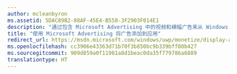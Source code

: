 ```yaml
---
author: mcleanbyron
ms.assetid: 5DAC89B2-08AF-45E4-B558-3F2903F014E1
description: "通过包含 Microsoft Advertising 中的视频和横幅广告来从 Windows 应用中赚更多钱。 在适用于 PC、平板电脑和手机的 Windows 应用中显示广告。 你可以通过使用 Windows 开发人员中心仪表板来实时监视广告性能。"
title: "使用 Microsoft Advertising 将广告添加到应用"
redirect_url: https://msdn.microsoft.com/windows/uwp/monetize/display-ads-in-your-app
ms.openlocfilehash: cc3906e43363d71b70f3b850bc9b339bff80b427
ms.sourcegitcommit: 909d859a0f11981a8d1beac0da35f779786a6889
translationtype: HT
---
```


